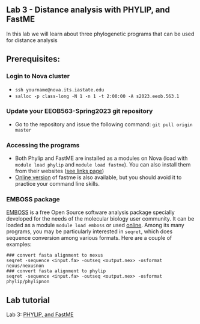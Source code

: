 ## Lab 3 - Distance analysis with PHYLIP, and FastME 

In this lab we will learn about three phylogenetic programs that can be used for distance analysis

## Prerequisites:

### Login to Nova cluster
- `ssh yourname@nova.its.iastate.edu`
- `salloc -p class-long -N 1 -n 1 -t 2:00:00 -A s2023.eeob.563.1`

### Update your EEOB563-Spring2023 git repository
- Go to the repository and issue the following command: `git pull origin master`

### Accessing the programs
- Both Phylip and FastME are installed as a modules on Nova (load with  `module load phylip` and `module load fastme`). You can also install them from their websites ([see links page](links.md))
- [Online version](http://www.atgc-montpellier.fr/fastme/) of fastme  is also available, but you should avoid it to practice your command line skills.  

### EMBOSS package
[EMBOSS](https://emboss.sourceforge.net/)  is a free Open Source software analysis package specially developed for the needs of the molecular biology user community.
It can be loaded as a module `module load emboss` or used [online](https://www.ebi.ac.uk/Tools/emboss/).
Among its many programs, you may be particularly interested in `seqret`, which does sequence conversion among various formats.
Here are a couple of examples:
```
### convert fasta alignment to nexus
seqret -sequence <input.fa> -outseq <output.nex> -osformat nexus/nexusnon
### convert fasta alignment to phylip
seqret -sequence <input.fa> -outseq <output.nex> -osformat phylip/phylipnon
```

## Lab tutorial

Lab 3: [PHYLIP, and FastME](lab3)

<!-- ## Additional tutorials

[Git/GitHub](https://isu-molphyl.github.io/EEOB563-Spring2018/computer_labs/lab1/git.pdf)  
[VI](https://isu-molphyl.github.io/EEOB563-Spring2018/computer_labs/lab1/vi_tutorial.pdf)  

-->

